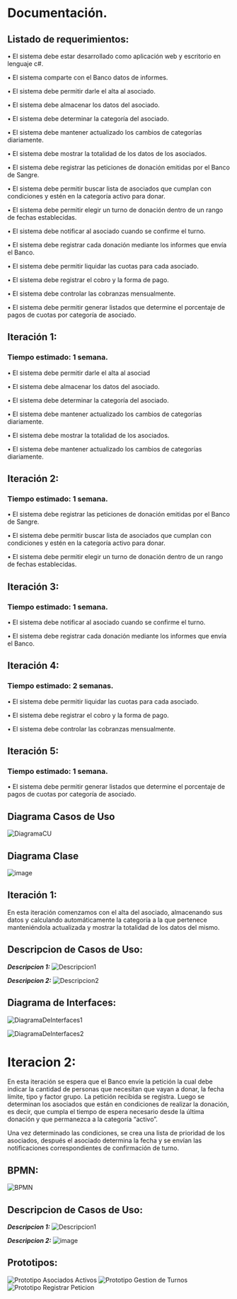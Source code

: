 
# Documentación.


## Listado de requerimientos:
•	El sistema debe estar desarrollado como aplicación web y escritorio en lenguaje c#.

•	El sistema comparte con el Banco datos de informes.

•	El sistema debe permitir darle el alta al asociado.

•	El sistema debe almacenar los datos del asociado.

•	El sistema debe determinar la categoría del asociado.

•	El sistema debe mantener actualizado los cambios de categorías diariamente.

•	El sistema debe mostrar la totalidad de los datos de los asociados.

•	El sistema debe registrar las peticiones de donación emitidas por el Banco de Sangre.

•	El sistema debe permitir buscar lista de asociados que cumplan con condiciones y estén en la categoría activo para donar.

•	El sistema debe permitir elegir un turno de donación dentro de un rango de fechas establecidas.

•	El sistema debe notificar al asociado cuando se confirme el turno.

•	El sistema debe registrar cada donación mediante los informes que envía el Banco. 

•	El sistema debe permitir liquidar las cuotas para cada asociado. 

•	El sistema debe registrar el cobro y la forma de pago. 

•	El sistema debe controlar las cobranzas mensualmente. 

•	El sistema debe permitir generar listados que determine el porcentaje de pagos de cuotas por categoría de asociado.




## Iteración 1:
### Tiempo estimado: 1 semana.
•	El sistema debe permitir darle el alta al asociad

•	El sistema debe almacenar los datos del asociado.

•	El sistema debe determinar la categoría del asociado.

•	El sistema debe mantener actualizado los cambios de categorías diariamente.

•	El sistema debe mostrar la totalidad de los asociados.

•	El sistema debe mantener actualizado los cambios de categorías diariamente.

## Iteración 2:
### Tiempo estimado: 1 semana.

•	El sistema debe registrar las peticiones de donación emitidas por el Banco de Sangre.

•	El sistema debe permitir buscar lista de asociados que cumplan con condiciones y estén en la categoría activo para donar.

•	El sistema debe permitir elegir un turno de donación dentro de un rango de fechas establecidas.
## Iteración 3:
### Tiempo estimado: 1 semana.
•	El sistema debe notificar al asociado cuando se confirme el turno.

•	El sistema debe registrar cada donación mediante los informes que envía el Banco. 
## Iteración 4:
### Tiempo estimado: 2 semanas.
•	El sistema debe permitir liquidar las cuotas para cada asociado. 

•	El sistema debe registrar el cobro y la forma de pago. 

•	El sistema debe controlar las cobranzas mensualmente. 
## Iteración 5:
### Tiempo estimado: 1 semana.
•	El sistema debe permitir generar listados que determine el porcentaje de pagos de cuotas por categoría de asociado.

## Diagrama Casos de Uso

![DiagramaCU](https://user-images.githubusercontent.com/99101418/166554689-7c3f95e8-1dce-4c0c-b2df-a77538a64444.png)


## Diagrama Clase

![image](https://user-images.githubusercontent.com/102813997/167223362-bf5d2c1b-b587-441d-b1a9-13fda754dee9.png)



## Iteración 1:
En esta iteración comenzamos con el alta del asociado, almacenando sus datos y calculando automáticamente la categoría a la que pertenece manteniéndola actualizada y mostrar la totalidad de los datos del mismo.

## Descripcion de Casos de Uso:
 ***Descripcion 1:***
![Descripcion1](https://user-images.githubusercontent.com/99101418/166555559-ed58341e-22f9-4144-baff-24f57bd60299.png)

***Descripcion 2:***
![Descripcion2](https://user-images.githubusercontent.com/99101418/166555594-18d45b3c-48b7-416f-ad82-6c7c4cf69c39.png)

## Diagrama de Interfaces:
![DiagramaDeInterfaces1](https://user-images.githubusercontent.com/99101418/166555703-13a1c887-15ef-44b5-9959-d5e6907c9861.png)

![DiagramaDeInterfaces2](https://user-images.githubusercontent.com/99101418/166555714-108c15db-3021-46aa-8689-cab120fd5b21.png)

# Iteracion 2:
En esta iteración se espera que el Banco envíe la petición la cual debe indicar la cantidad de personas que necesitan que vayan a donar, la fecha límite, tipo y factor grupo. La petición recibida se registra. Luego se determinan los asociados que están en condiciones de realizar la donación, es decir, que cumpla el tiempo de espera necesario desde la última donación y que permanezca a la categoría “activo”. 
 
 Una vez determinado las condiciones, se crea una lista de prioridad de los asociados, después el asociado determina la fecha y se envían las notificaciones correspondientes de confirmación de turno.

## BPMN:

![BPMN](https://user-images.githubusercontent.com/99101418/166556097-c2bb90d8-8590-4e77-ba44-a0f003225e8f.png)

## Descripcion de Casos de Uso:
***Descripcion 1:***
![Descripcion1](https://user-images.githubusercontent.com/99101418/166558962-7c7ba19e-e115-4be1-86da-a2e2945e0b44.png)

***Descripcion 2:***
![image](https://user-images.githubusercontent.com/102813997/167223617-8e9b78c4-45de-466f-88e0-71479533768f.png)

## Prototipos:
![Prototipo Asociados Activos](https://user-images.githubusercontent.com/102813997/169367771-c6b11455-0143-4661-a6b8-8109db7abdd2.png)
![Prototipo Gestion de Turnos](https://user-images.githubusercontent.com/102813997/169367841-7bcf17ec-30be-4e15-8a27-05783f22aee6.png)
![Prototipo Registrar Peticion](https://user-images.githubusercontent.com/102813997/169367876-acbd37ea-b430-4f6e-ab98-dfb47bef131e.png)

